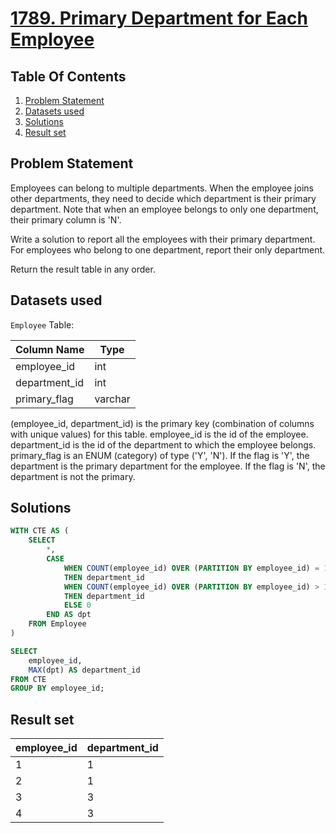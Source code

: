 # [1789. Primary Department for Each Employee](https://leetcode.com/problems/primary-department-for-each-employee/description/)

## Table Of Contents
1. [Problem Statement](#problem-statement)
2. [Datasets used](#datasets-used)
3. [Solutions](#solutions)
4. [Result set](#result-set)

## Problem Statement

Employees can belong to multiple departments. When the employee joins other departments, they need to decide which department is their primary department. Note that when an employee belongs to only one department, their primary column is 'N'.

Write a solution to report all the employees with their primary department. For employees who belong to one department, report their only department.

Return the result table in any order.

## Datasets used

```Employee``` Table:

| Column Name   |  Type   |
| ------------- | ------- |
| employee_id   | int     |
| department_id | int     |
| primary_flag  | varchar |

(employee_id, department_id) is the primary key (combination of columns with unique values) for this table.
employee_id is the id of the employee.
department_id is the id of the department to which the employee belongs.
primary_flag is an ENUM (category) of type ('Y', 'N'). If the flag is 'Y', the department is the primary department for the employee. If the flag is 'N', the department is not the primary.

## Solutions

```sql
WITH CTE AS (
    SELECT
        *,
        CASE
            WHEN COUNT(employee_id) OVER (PARTITION BY employee_id) = 1 AND primary_flag = 'N' 
            THEN department_id
            WHEN COUNT(employee_id) OVER (PARTITION BY employee_id) > 1 AND primary_flag = 'Y' 
            THEN department_id
            ELSE 0
        END AS dpt
    FROM Employee
)

SELECT
    employee_id,
    MAX(dpt) AS department_id
FROM CTE
GROUP BY employee_id;
```

## Result set

| employee_id | department_id |
| ----------- | ------------- |
| 1           | 1             |
| 2           | 1             |
| 3           | 3             |
| 4           | 3             |